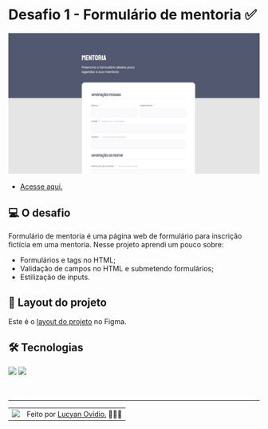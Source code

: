 # Desafio 1 - Formulário de mentoria ✅

<img src="./.github/preview-desafio-01.jpg" alt="Preview do projeto." />

* <a href="https://lucyanovidio.github.io/rocketseat-explorer/nivel-03/stage/desafio-01/">Acesse aqui.</a>

## 💻 O desafio

Formulário de mentoria é uma página web de formulário para inscrição fictícia em uma mentoria. Nesse projeto aprendi um pouco sobre:
* Formulários e tags no HTML;
* Validação de campos no HTML e submetendo formulários;
* Estilização de inputs.

## 🎨 Layout do projeto

Este é o <a href="https://www.figma.com/file/sgcJKpGAeVqh7rf2pwsOd9/Explorer-Stage-03-Projeto-01/duplicate">layout do projeto</a> no Figma.

## 🛠 Tecnologias

<div>
    <img src="https://img.shields.io/badge/HTML5-E34F26?style=for-the-badge&logo=html5&logoColor=white" />
    <img src="https://img.shields.io/badge/CSS3-1572B6?style=for-the-badge&logo=css3&logoColor=white" />
</div>
<br>

<br>

---

<table>
  <tr>
    <td>
      <img src="https://github.com/lucyanovidio.png" width="100px" />
    </td>
    <td>
      Feito por <a href="https://github.com/lucyanovidio">Lucyan Ovídio.</a> 🙋🏿‍♂️
    </td>
  </tr>
</table>
